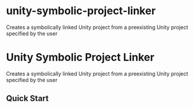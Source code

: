 # unity-symbolic-project-linker
Creates a symbolically linked Unity project from a preexisting Unity project specified by the user

# Unity Symbolic Project Linker
Creates a symbolically linked Unity project from a preexisting Unity project specified by the user

## Quick Start
